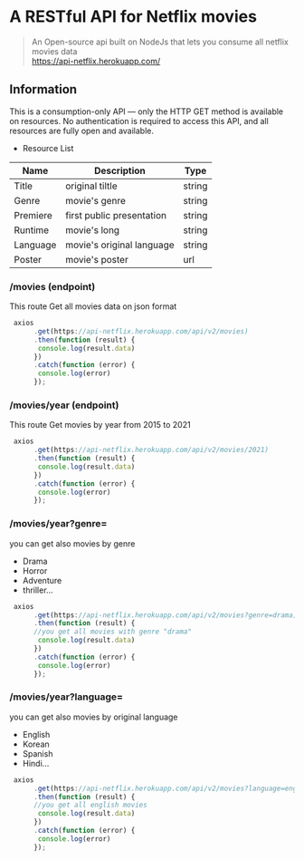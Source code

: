 A RESTful API for Netflix movies
======

> An Open-source api built on NodeJs that lets you consume all netflix movies data
> <br />
> https://api-netflix.herokuapp.com/

## Information
This is a consumption-only API — only the HTTP GET method is available on resources.
No authentication is required to access this API, and all resources are fully open and available.

* Resource List

Name |	Description |	Type
------------ | ------------- | -------------
Title | original tiltle  | string
Genre | movie's genre  | string
Premiere | first public presentation | string
Runtime | movie's long | string
Language | movie's original language | string
Poster | movie's poster | url

### /movies (endpoint)
This route Get all movies data on json format

```javascript
 axios
      .get(https://api-netflix.herokuapp.com/api/v2/movies)
      .then(function (result) {
       console.log(result.data)
      })
      .catch(function (error) {
       console.log(error)
      });
```

### /movies/year (endpoint)
This route Get movies by year from 2015 to 2021

```javascript
 axios
      .get(https://api-netflix.herokuapp.com/api/v2/movies/2021)
      .then(function (result) {
       console.log(result.data)
      })
      .catch(function (error) {
       console.log(error)
      });
```

### /movies/year?genre=
you can get also movies by genre 
  * Drama
  * Horror
  * Adventure
  * thriller...

```javascript
 axios
      .get(https://api-netflix.herokuapp.com/api/v2/movies?genre=drama)
      .then(function (result) {
      //you get all movies with genre "drama"
       console.log(result.data)
      })
      .catch(function (error) {
       console.log(error)
      });
```

### /movies/year?language=
you can get also movies by original language 
  * English
  * Korean
  * Spanish
  * Hindi...

```javascript
 axios
      .get(https://api-netflix.herokuapp.com/api/v2/movies?language=english)
      .then(function (result) {
      //you get all english movies
       console.log(result.data)
      })
      .catch(function (error) {
       console.log(error)
      });
```









